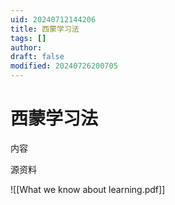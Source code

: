 ```yaml
---
uid: 20240712144206
title: 西蒙学习法
tags: []
author: 
draft: false
modified: 20240726200705
---
```


# 西蒙学习法

内容

源资料

![[What we know about learning.pdf]]